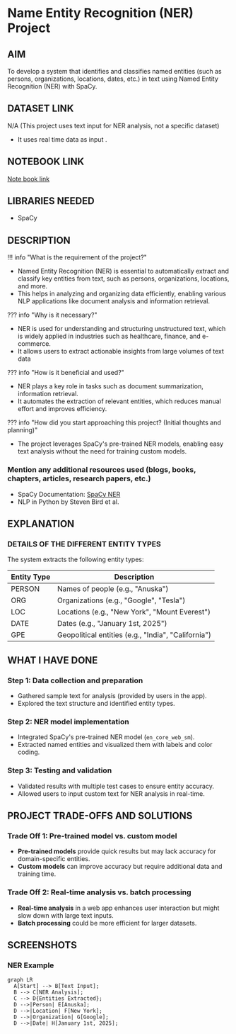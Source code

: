 
# Name Entity Recognition (NER) Project

## AIM
To develop a system that identifies and classifies named entities (such as persons, organizations, locations, dates, etc.) in text using Named Entity Recognition (NER) with SpaCy.

## DATASET LINK
N/A (This project uses text input for NER analysis, not a specific dataset)
- It uses real time data as input .

## NOTEBOOK LINK
[Note book link ](https://colab.research.google.com/drive/1pBIEFA4a9LzyZKUFQMCypQ22M6bDbXM3?usp=sharing)

## LIBRARIES NEEDED
- SpaCy


## DESCRIPTION

!!! info "What is the requirement of the project?"
- Named Entity Recognition (NER) is essential to automatically extract and classify key entities from text, such as persons, organizations, locations, and more.
- This helps in analyzing and organizing data efficiently, enabling various NLP applications like document analysis and information retrieval.

??? info "Why is it necessary?"
- NER is used for understanding and structuring unstructured text, which is widely applied in industries such as healthcare, finance, and e-commerce.
- It allows users to extract actionable insights from large volumes of text data

??? info "How is it beneficial and used?"
- NER plays a key role in tasks such as document summarization, information retrieval.
- It automates the extraction of relevant entities, which reduces manual effort and improves efficiency.

??? info "How did you start approaching this project? (Initial thoughts and planning)"
- The project leverages SpaCy's pre-trained NER models, enabling easy text analysis without the need for training custom models.

### Mention any additional resources used (blogs, books, chapters, articles, research papers, etc.)
- SpaCy Documentation: [SpaCy NER](https://spacy.io/usage/linguistic-features#named-entities)
- NLP in Python by Steven Bird et al.

## EXPLANATION

### DETAILS OF THE DIFFERENT ENTITY TYPES

The system extracts the following entity types:

| Entity Type | Description |
|-------------|-------------|
| PERSON      | Names of people (e.g., "Anuska") |
| ORG         | Organizations (e.g., "Google", "Tesla") |
| LOC         | Locations (e.g., "New York", "Mount Everest") |
| DATE        | Dates (e.g., "January 1st, 2025") |
| GPE         | Geopolitical entities (e.g., "India", "California") |

## WHAT I HAVE DONE

### Step 1: Data collection and preparation
- Gathered sample text for analysis (provided by users in the app).
- Explored the text structure and identified entity types.

### Step 2: NER model implementation
- Integrated SpaCy's pre-trained NER model (`en_core_web_sm`).
- Extracted named entities and visualized them with labels and color coding.

### Step 3: Testing and validation
- Validated results with multiple test cases to ensure entity accuracy.
- Allowed users to input custom text for NER analysis in real-time.

## PROJECT TRADE-OFFS AND SOLUTIONS

### Trade Off 1: Pre-trained model vs. custom model
- **Pre-trained models** provide quick results but may lack accuracy for domain-specific entities.
- **Custom models** can improve accuracy but require additional data and training time.

### Trade Off 2: Real-time analysis vs. batch processing
- **Real-time analysis** in a web app enhances user interaction but might slow down with large text inputs.
- **Batch processing** could be more efficient for larger datasets.

## SCREENSHOTS

### NER Example
  ``` mermaid
graph LR
    A[Start] --> B[Text Input];
    B --> C[NER Analysis];
    C --> D{Entities Extracted};
    D -->|Person| E[Anuska];
    D -->|Location| F[New York];
    D -->|Organization| G[Google];
    D -->|Date| H[January 1st, 2025];
